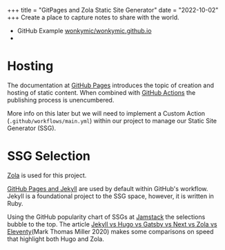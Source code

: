 +++
title = "GitPages and Zola Static Site Generator"
date = "2022-10-02"
+++
Create a place to capture notes to share with the world.

- GitHub Example [wonkymic/wonkymic.github.io](https://github.com/WonkyMic/wonkymic.github.io)
- 

# Hosting
The documentation at [GitHub Pages](https://pages.github.com/) introduces the topic of creation and hosting of static content. When combined with [GitHub Actions](https://github.com/features/actions) the publishing process is unencumbered.

More info on this later but we will need to implement a Custom Action (`.github/workflows/main.yml`) within our project to manage our Static Site Generator (SSG).

# SSG Selection
[Zola](https://www.getzola.org/) is used for this project.

[GitHub Pages and Jekyll](https://docs.github.com/en/pages/setting-up-a-github-pages-site-with-jekyll/about-github-pages-and-jekyll) are used by default within GitHub's workflow. Jekyll is a foundational project to the SSG space, however, it is written in Ruby. 

Using the GitHub popularity chart of SSGs at [Jamstack](https://jamstack.org/generators/) the selections bubble to the top. The article [Jekyll vs Hugo vs Gatsby vs Next vs Zola vs Eleventy](https://mtm.dev/static)(Mark Thomas Miller 2020) makes some comparisons on speed that highlight both Hugo and Zola.